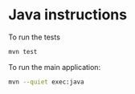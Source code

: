 # Java instructions

To run the tests

```bash
mvn test
```

To run the main application:

```bash
mvn --quiet exec:java
```
